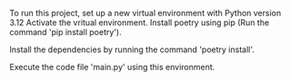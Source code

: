 To run this project, set up a new virtual environment with Python version 3.12
Activate the vritual environment.
Install poetry using pip (Run the command 'pip install poetry').

Install the dependencies by running the command 'poetry install'.

Execute the code file 'main.py' using this environment.